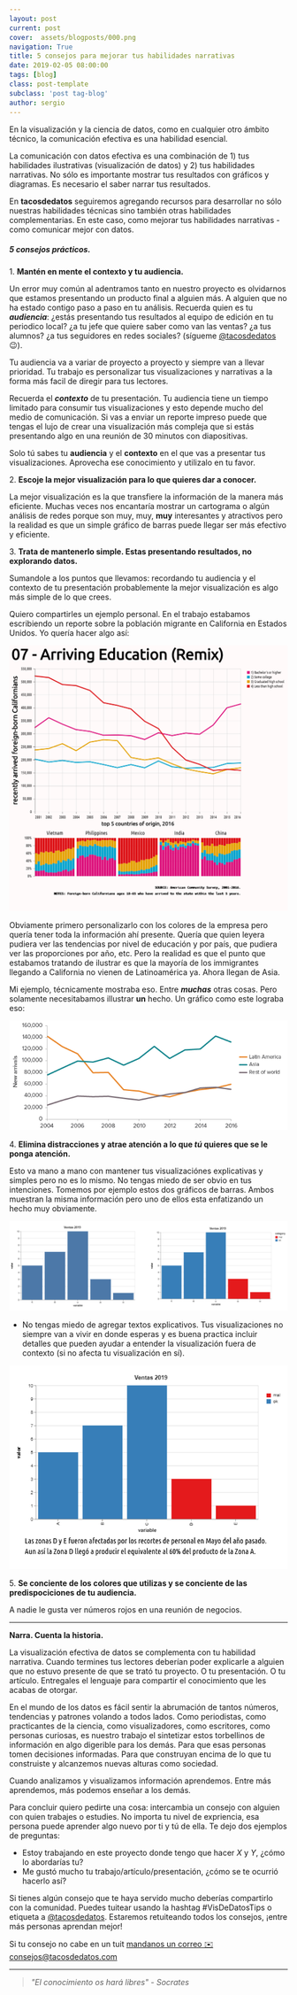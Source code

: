 ```yaml
---
layout: post
current: post
cover:  assets/blogposts/000.png
navigation: True
title: 5 consejos para mejorar tus habilidades narrativas
date: 2019-02-05 08:00:00
tags: [blog]
class: post-template
subclass: 'post tag-blog'
author: sergio
---
```


En la visualización y la ciencia de datos, como en cualquier otro ámbito técnico, la comunicación efectiva es una habilidad esencial. 

La comunicación con datos efectiva es una combinación de 1) tus habilidades ilustrativas (visualización de datos) y 2) tus habilidades narrativas. No sólo es importante mostrar tus resultados con gráficos y diagramas. Es necesario el saber narrar tus resultados. 

En **tacosdedatos** seguiremos agregando recursos para desarrollar no sólo nuestras habilidades técnicas sino también otras habilidades complementarias. En este caso, como mejorar tus habilidades narrativas - como comunicar mejor con datos. 

##### 5 consejos prácticos.

1\. **Mantén en mente el contexto y tu audiencia.**<br>

  Un error muy común al adentramos tanto en nuestro proyecto es olvidarnos que estamos presentando un producto final a alguien más. A alguien que no ha estado contigo paso a paso en tu análisis. Recuerda quien es tu ***audiencia***: ¿estás presentando tus resultados al equipo de edición en tu periodico local? ¿a tu jefe que quiere saber como van las ventas? ¿a tus alumnos? ¿a tus seguidores en redes sociales? (sígueme [@tacosdedatos](https://twitter.com/tacosdedatos) 😉).
  
  Tu audiencia va a variar de proyecto a proyecto y siempre van a llevar prioridad. Tu trabajo es personalizar tus visualizaciones y narrativas a la forma más facil de diregir para tus lectores. 
  
  Recuerda el ***contexto*** de tu presentación. Tu audiencia tiene un tiempo limitado para consumir tus visualizaciones y esto depende mucho del medio de comunicación. Si vas a enviar un reporte impreso puede que tengas el lujo de crear una visualización más compleja que si estás presentando algo en una reunión de 30 minutos con diapositivas.
  
  Solo tú sabes tu **audiencia** y el **contexto** en el que vas a presentar tus visualizaciones. Aprovecha ese conocimiento y utilizalo en tu favor.
  
2\. **Escoje la mejor visualización para lo que quieres dar a conocer.**

  La mejor visualización es la que transfiere la información de la manera más eficiente. Muchas veces nos encantaría mostrar un cartograma o algún análisis de redes porque son muy, muy, **muy** interesantes y atractivos pero la realidad es que un simple gráfico de barras puede llegar ser más efectivo y eficiente. 
  
3\. **Trata de mantenerlo simple. Estas presentando resultados, no explorando datos.** 

  Sumandole a los puntos que llevamos: recordando tu audiencia y el contexto de tu presentación probablemente la mejor visualización es algo más simple de lo que crees. 
  
  Quiero compartirles un ejemplo personal. En el trabajo estabamos escribiendo un reporte sobre la población migrante en California en Estados Unidos. Yo quería hacer algo así:
  
  <img src ="../assets/blogposts/000_ejemplo_1.png" style="background-color:white">
  
  Obviamente primero personalizarlo con los colores de la empresa pero quería tener toda la información ahí presente. Quería que quien leyera pudiera ver las tendencias por nivel de educación y por país, que pudiera ver las proporciones por año, etc. Pero la realidad es que el punto que estabamos tratando de ilustrar es que la mayoría de los immigrantes llegando a California no vienen de Latinoamérica ya. Ahora llegan de Asia. 
  
  Mi ejemplo, técnicamente mostraba eso. Entre ***muchas*** otras cosas. Pero solamente necesitabamos illustrar **un** hecho. Un gráfico como este lograba eso:
  
  <img src ="../assets/blogposts/000_ejemplo_2.png" style="background-color:white">
  
4\. **Elimina distracciones y atrae atención a lo que *tú* quieres que se le ponga atención.**

  Esto va mano a mano con mantener tus visualizaciónes explicativas y simples pero no es lo mismo.
  No tengas miedo de ser obvio en tus intenciones. Tomemos por ejemplo estos dos gráficos de barras. Ambos muestran la misma información pero uno de ellos esta enfatizando un hecho muy obviamente.
  
  <img src ="../assets/blogposts/000_ejemplo34.png" style="background-color:white">
  
  - No tengas miedo de agregar textos explicativos. Tus visualizaciones no siempre van a vivir en donde esperas y es buena practica incluir detalles que pueden ayudar a entender la visualización fuera de contexto (si no afecta tu visualización en sí). 
  <img src ="../assets/blogposts/000_ejemplo_5.png" style="background-color:white"> 
  
5\. **Se conciente de los colores que utilizas y se conciente de las predispociciones de tu audiencia.** 

   A nadie le gusta ver números rojos en una reunión de negocios.

***

**Narra. Cuenta la historia.**

  La visualización efectiva de datos se complementa con tu habilidad narrativa. Cuando termines tus lectores deberían poder explicarle a alguien que no estuvo presente de que se trató tu proyecto. O tu presentación. O tu artículo. Entregales el lenguaje para compartir el conocimiento que les acabas de otorgar. 

  En el mundo de los datos es fácil sentir la abrumación de tantos números, tendencias y patrones volando a todos lados. Como periodistas, como practicantes de la ciencia, como visualizadores, como escritores, como personas curiosas, es nuestro trabajo el sintetizar estos torbellinos de información en algo digerible para los demás. Para que esas personas tomen decisiones informadas. Para que construyan encima de lo que tu construiste y alcanzemos nuevas alturas como sociedad. 
  
  Cuando analizamos y visualizamos información aprendemos. Entre más aprendemos, más podemos enseñar a los demás.
  
  Para concluir quiero pedirte una cosa: intercambia un consejo con alguien con quien trabajes o estudies. No importa tu nivel de expriencia, esa persona puede aprender algo nuevo por ti y tú de ella. Te dejo dos ejemplos de preguntas:
  * Estoy trabajando en este proyecto donde tengo que hacer *X* y *Y*, ¿cómo lo abordarías tu?
  * Me gustó mucho tu trabajo/artículo/presentación, ¿cómo se te ocurrió hacerlo así?

  Si tienes algún consejo que te haya servido mucho deberías compartirlo con la comunidad. Puedes tuitear usando la hashtag #VisDeDatosTips o etiqueta a [@tacosdedatos](https://twitter.com/tacosdedatos). Estaremos retuiteando todos los consejos, ¡entre más personas aprendan mejor! 
  
  Si tu consejo no cabe en un tuit [mandanos un correo ✉️ consejos@tacosdedatos.com](mailto:consejos@tacosdedatos.com?subject=Consejos%20de%20Narración%20con%20datos&body=Hola-holaaa)
  
***

> *"El conocimiento os hará libres" - Socrates*



